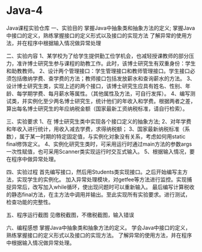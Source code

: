 # Java-4
Java课程实验仓库
一、实验目的
掌握Java中抽象类和抽象方法的定义;
掌握Java中接口的定义，熟练掌握接口的定义形式以及接口的实现方法
了解异常的使用方法，并在程序中根据输入情况做异常处理

二、实验内容
1、某学校为了给学生提供勤工俭学机会，也减轻授课教师的部分压力，准许博士研究生参与课程的助教工作。此时，该博士研究生有双重身份：学生和助教教师。
2、设计两个管理接口：学生管理接口和教师管理接口。学生接口必须包括缴纳学费、查学费的方法；教师接口包括发放薪水和查询薪水的方法。
3、设计博士研究生类，实现上述的两个接口，该博士研究生应具有姓名、性别、年龄、每学期学费、每月薪水等属性。（其他属性及方法，可自行发挥）。
4、编写测试类，并实例化至少两名博士研究生，统计他们的年收入和学费。根据两者之差，算出每名博士研究生的年应纳税金额（国家最新工资纳税标准，请自行检索）。

三、实验要求
1、在 博士研究生类中实现各个接口定义的抽象方法;
2、对年学费和年收入进行统计，用收入减去学费，求得纳税额；
3、国家最新纳税标准（系数），属于某一时期的特定固定值，与实例化对象没有关系，考虑如何用static final修饰定义。
4、实例化研究生类时，可采用运行时通过main方法的参数args一次性赋值，也可采用Scanner类实现运行时交互式输入。
5、根据输入情况，要在程序中做异常处理。

四、实验过程
首先编写接口，然后用Students类实现接口。之后开始编写主方法，实现学生的实例化。
加入异常处理模块，对getfee等方法进行监控。实现捕捉异常后，改写加入while循环，使出现问题时可以重新输入。
最后编写计算税收的静态final方法，在主方法中调用并输出。至此实现所有实验要求。进行测试，检查功能的完整性。

五、程序运行截图
见缴税截图，不缴税截图，输入错误

六、编程感想
掌握Java中抽象类和抽象方法的定义。
学会Java中接口的定义，熟练掌握接口的定义形式以及接口的实现方法。 
了解异常的使用方法，并在程序中根据输入情况做异常处理。
